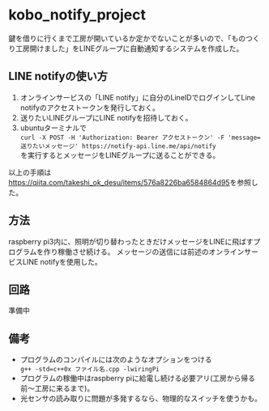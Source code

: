 # kobo_notify_project  

鍵を借りに行くまで工房が開いているか定かでないことが多いので、「ものつくり工房開けました」をLINEグループに自動通知するシステムを作成した。  
  
## LINE notifyの使い方  

1. オンラインサービスの「LINE notify」に自分のLineIDでログインしてLine notifyのアクセストークンを発行しておく。  
2. 送りたいLINEグループにLINE notifyを招待しておく。  
3. ubuntuターミナルで  
` curl -X POST -H 'Authorization: Bearer アクセストークン' -F 'message=送りたいメッセージ' https://notify-api.line.me/api/notify `  
を実行するとメッセージをLINEグループに送ることができる。  
  
以上の手順は<https://qiita.com/takeshi_ok_desu/items/576a8226ba6584864d95>を参照した。
  
  
## 方法  

raspberry pi3内に、照明が切り替わったときだけメッセージをLINEに飛ばすプログラムを作り稼働させ続ける。 
メッセージの送信には前述のオンラインサービスLINE notifyを使用した。

## 回路  

準備中  
  
## 備考  

- プログラムのコンパイルには次のようなオプションをつける  
` g++ -std=c++0x ファイル名.cpp -lwiringPi `  
- プログラムの稼働中はraspberry piに給電し続ける必要アリ(工房から帰る前〜工房に来るまで)。 
- 光センサの読み取りに問題が多発するなら、物理的なスイッチを使うかも。
